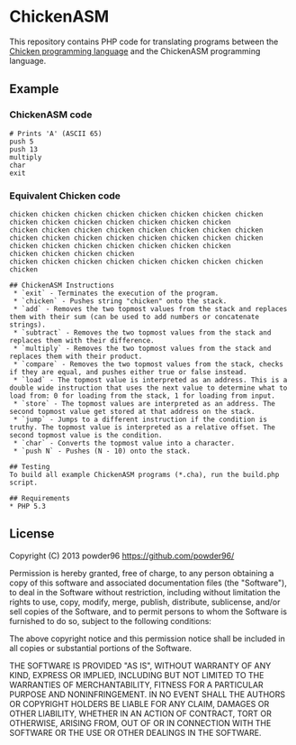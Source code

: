 # ChickenASM

This repository contains PHP code for translating programs between the [Chicken programming language](http://torso.me/chicken) and the ChickenASM programming language.

## Example
### ChickenASM code
```
# Prints 'A' (ASCII 65)
push 5
push 13
multiply
char
exit
```
### Equivalent Chicken code
```
chicken chicken chicken chicken chicken chicken chicken chicken chicken chicken chicken chicken chicken chicken chicken
chicken chicken chicken chicken chicken chicken chicken chicken chicken chicken chicken chicken chicken chicken chicken chicken chicken chicken chicken chicken chicken chicken chicken
chicken chicken chicken chicken
chicken chicken chicken chicken chicken chicken chicken chicken chicken

## ChickenASM Instructions
 * `exit` - Terminates the execution of the program.
 * `chicken` - Pushes string "chicken" onto the stack.
 * `add` - Removes the two topmost values from the stack and replaces them with their sum (can be used to add numbers or concatenate strings).
 * `subtract` - Removes the two topmost values from the stack and replaces them with their difference.
 * `multiply` - Removes the two topmost values from the stack and replaces them with their product.
 * `compare` - Removes the two topmost values from the stack, checks if they are equal, and pushes either true or false instead.
 * `load` - The topmost value is interpreted as an address. This is a double wide instruction that uses the next value to determine what to load from: 0 for loading from the stack, 1 for loading from input.
 * `store` - The topmost values are interpreted as an address. The second topmost value get stored at that address on the stack.
 * `jump` - Jumps to a different instruction if the condition is truthy. The topmost value is interpreted as a relative offset. The second topmost value is the condition.
 * `char` - Converts the topmost value into a character.
 * `push N` - Pushes (N - 10) onto the stack.

## Testing
To build all example ChickenASM programs (*.cha), run the build.php script.

## Requirements
* PHP 5.3

```

## License
Copyright (C) 2013 powder96 <https://github.com/powder96/>

Permission is hereby granted, free of charge, to any person obtaining a copy
of this software and associated documentation files (the "Software"), to deal
in the Software without restriction, including without limitation the rights
to use, copy, modify, merge, publish, distribute, sublicense, and/or sell
copies of the Software, and to permit persons to whom the Software is
furnished to do so, subject to the following conditions:

The above copyright notice and this permission notice shall be included in
all copies or substantial portions of the Software.

THE SOFTWARE IS PROVIDED "AS IS", WITHOUT WARRANTY OF ANY KIND, EXPRESS OR
IMPLIED, INCLUDING BUT NOT LIMITED TO THE WARRANTIES OF MERCHANTABILITY,
FITNESS FOR A PARTICULAR PURPOSE AND NONINFRINGEMENT. IN NO EVENT SHALL THE
AUTHORS OR COPYRIGHT HOLDERS BE LIABLE FOR ANY CLAIM, DAMAGES OR OTHER
LIABILITY, WHETHER IN AN ACTION OF CONTRACT, TORT OR OTHERWISE, ARISING FROM,
OUT OF OR IN CONNECTION WITH THE SOFTWARE OR THE USE OR OTHER DEALINGS IN
THE SOFTWARE.